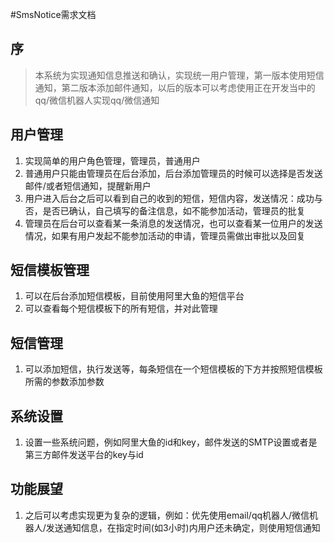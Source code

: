 #SmsNotice需求文档

## 序
> 本系统为实现通知信息推送和确认，实现统一用户管理，第一版本使用短信通知，第二版本添加邮件通知，以后的版本可以考虑使用正在开发当中的qq/微信机器人实现qq/微信通知

## 用户管理
1. 实现简单的用户角色管理，管理员，普通用户
2. 普通用户只能由管理员在后台添加，后台添加管理员的时候可以选择是否发送邮件/或者短信通知，提醒新用户
3. 用户进入后台之后可以看到自己的收到的短信，短信内容，发送情况：成功与否，是否已确认，自己填写的备注信息，如不能参加活动，管理员的批复
4. 管理员在后台可以查看某一条消息的发送情况，也可以查看某一位用户的发送情况，如果有用户发起不能参加活动的申请，管理员需做出审批以及回复

## 短信模板管理
1. 可以在后台添加短信模板，目前使用阿里大鱼的短信平台
2. 可以查看每个短信模板下的所有短信，并对此管理

## 短信管理
1. 可以添加短信，执行发送等，每条短信在一个短信模板的下方并按照短信模板所需的参数添加参数 

## 系统设置
1. 设置一些系统问题，例如阿里大鱼的id和key，邮件发送的SMTP设置或者是第三方邮件发送平台的key与id

## 功能展望
1. 之后可以考虑实现更为复杂的逻辑，例如：优先使用email/qq机器人/微信机器人/发送通知信息，在指定时间(如3小时)内用户还未确定，则使用短信通知
